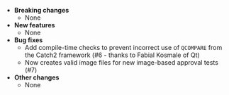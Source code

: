 <!-- See the [v.x.y.z milestone](https://github.com/approvals/ApprovalTests.cpp.Qt/milestone/__MILESTONE_NUMBER__?closed=1) for the full list of changes. -->

* **Breaking changes**
    * None
* **New features**
    * None
* **Bug fixes**
    * Add compile-time checks to prevent incorrect use of `QCOMPARE` from the Catch2 framework (#6 - thanks to Fabial Kosmale of Qt)
    * Now creates valid image files for new image-based approval tests (#7)
* **Other changes**
    * None
